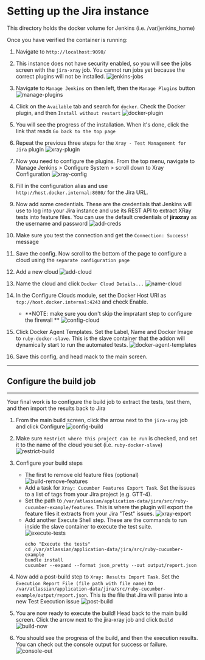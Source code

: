 # Setting up the Jira instance
This directory holds the docker volume for Jenkins (i.e. /var/jenkins_home)

Once you have verified the container is running:

1. Navigate to `http://localhost:9090/`

2. This instance does not have security enabled, so you will see the jobs screen with the `jira-xray` job.  You cannot run jobs yet because the correct plugins will not be installed.
![jenkins-jobs](https://raw.githubusercontent.com/readysetagile/jira-xray/main/jenkins_home/setup-pics/jenkins-jobs.png)

3. Navigate to `Manage Jenkins` on then left, then the `Manage Plugins` button
![manage-plugins](https://raw.githubusercontent.com/readysetagile/jira-xray/main/jenkins_home/setup-pics/manage-plugins.png)

4. Click on the `Available` tab and search for `docker`.  Check the Docker plugin, and then `Install without restart`
![docker-plugin](https://raw.githubusercontent.com/readysetagile/jira-xray/main/jenkins_home/setup-pics/docker-plugin.png)

5. You will see the progress of the installation.  When it's done, click the link that reads `Go back to the top page`

6. Repeat the previous three steps for the `Xray - Test Management for Jira` plugin
![xray-plugin](https://raw.githubusercontent.com/readysetagile/jira-xray/main/jenkins_home/setup-pics/xray-plugin.png)

7. Now you need to configure the plugins.  From the top menu, navigate to Manage Jenkins > Configure System > scroll down to Xray Configuration
![xray-config](https://raw.githubusercontent.com/readysetagile/jira-xray/main/jenkins_home/setup-pics/xray-config.png)

8. Fill in the configuration alias and use `http://host.docker.internal:8080/` for the Jira URL.

9. Now add some credentials.  These are the credentials that Jenkins will use to log into your Jira instance and use its REST API to extract XRay tests into feature files.  You can use the default credentials of **jiraxray** as the username and password
![add-creds](https://raw.githubusercontent.com/readysetagile/jira-xray/main/jenkins_home/setup-pics/add-creds.png)

10. Make sure you test the connection and get the `Connection: Success!` message

11. Save the config.  Now scroll to the bottom of the page to configure a cloud using the `separate configuration page`

12. Add a new cloud
![add-cloud](https://raw.githubusercontent.com/readysetagile/jira-xray/main/jenkins_home/setup-pics/add-cloud.png)

13. Name the cloud and click `Docker Cloud Details...`
![name-cloud](https://raw.githubusercontent.com/readysetagile/jira-xray/main/jenkins_home/setup-pics/name-cloud.png)

14. In the Configure Clouds module, set the Docker Host URI as `tcp://host.docker.internal:4243` and check Enable.
	- **NOTE:  make sure you don't skip the impratant step to configure the firewall **
![config-cloud](https://raw.githubusercontent.com/readysetagile/jira-xray/main/jenkins_home/setup-pics/config-cloud.png)

15. Click Docker Agent Templates.  Set the Label, Name and Docker Image to `ruby-docker-slave`.  This is the slave container that the addon will dynamically start to run the automated tests.
![docker-agent-templates](https://raw.githubusercontent.com/readysetagile/jira-xray/main/jenkins_home/setup-pics/docker-agent-templates.png)

16. Save this config, and head mack to the main screen.

------------------------------------

## Configure the build job

------------------------------------

Your final work is to configure the build job to extract the tests, test them, and then import the results back to Jira

1. From the main build screen, click the arrow next to the `jira-xray` job and click Configure
![config-build](https://raw.githubusercontent.com/readysetagile/jira-xray/main/jenkins_home/setup-pics/config-build.png)

2. Make sure `Restrict where this project can be run` is checked, and set it to the name of the cloud you set (i.e. `ruby-docker-slave`)
![restrict-build](https://raw.githubusercontent.com/readysetagile/jira-xray/main/jenkins_home/setup-pics/restrict-build.png)

3. Configure your build steps
	- The first to remove old feature files (optional)
![build-remove-features](https://raw.githubusercontent.com/readysetagile/jira-xray/main/jenkins_home/setup-pics/build-remove-features.png)
	- Add a task for `Xray: Cucumber Features Export Task`.  Set the issues to a list of tags from your Jira project (e.g. GTT-4).  
	- Set the path to `/var/atlassian/application-data/jira/src/ruby-cucumber-example/features`.  This is where the plugin will export the feature files it extracts from your Jira "Test" issues.
![xray-export](https://raw.githubusercontent.com/readysetagile/jira-xray/main/jenkins_home/setup-pics/xray-export.png)
	- Add another Execute Shell step.  These are the commands to run inside the slave container to execute the test suite.  
![execute-tests](https://raw.githubusercontent.com/readysetagile/jira-xray/main/jenkins_home/setup-pics/execute-tests.png)
		```
		echo "Execute the tests"
		cd /var/atlassian/application-data/jira/src/ruby-cucumber-example
		bundle install
		cucumber --expand --format json_pretty --out output/report.json
		```

4. Now add a post-build step to `Xray: Results Import Task`.  Set the `Execution Report File (file path with file name)` to `/var/atlassian/application-data/jira/src/ruby-cucumber-example/output/report.json`.  This is the file that Jira will parse into a new Test Execution issue
![post-build](https://raw.githubusercontent.com/readysetagile/jira-xray/main/jenkins_home/setup-pics/post-build.png)

5. You are now ready to execute the build!  Head back to the main build screen.  Click the arrow next to the jira-xray job and click `Build`
![build-now](https://raw.githubusercontent.com/readysetagile/jira-xray/main/jenkins_home/setup-pics/build-now.png)

6.  You should see the progress of the build, and then the execution results.  You can check out the console output for success or failure.
![console-out](https://raw.githubusercontent.com/readysetagile/jira-xray/main/jenkins_home/setup-pics/build-now.png)
